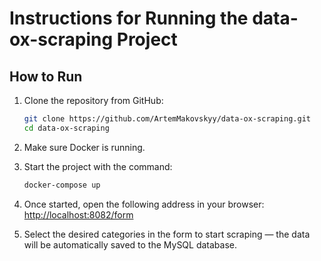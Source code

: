 # Instructions for Running the **data-ox-scraping** Project

## How to Run

1. Clone the repository from GitHub:

   ```bash
   git clone https://github.com/ArtemMakovskyy/data-ox-scraping.git
   cd data-ox-scraping
   ```

2. Make sure Docker is running.

3. Start the project with the command:

   ```bash
   docker-compose up
   ```

4. Once started, open the following address in your browser:  
   [http://localhost:8082/form](http://localhost:8082/form)

5. Select the desired categories in the form to start scraping — the data will be automatically saved to the MySQL
   database.
